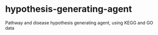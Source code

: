# hypothesis-generating-agent
Pathway and disease hypothesis generating agent, using KEGG and GO data 

